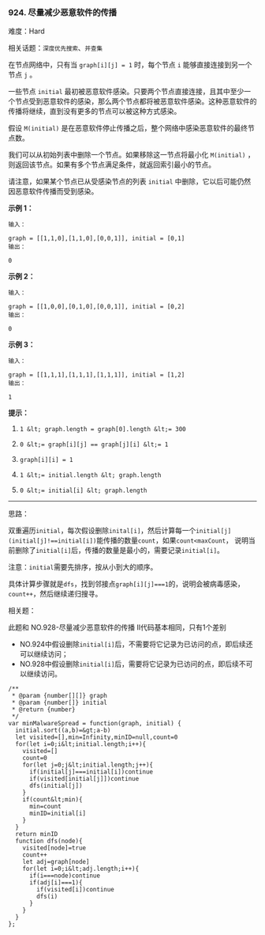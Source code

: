 ### 924. 尽量减少恶意软件的传播

难度：Hard

相关话题：`深度优先搜索`、`并查集`

在节点网络中，只有当  `graph[i][j] = 1` 时，每个节点 `i` 能够直接连接到另一个节点  `j` 。



一些节点 `initial` 最初被恶意软件感染。只要两个节点直接连接，且其中至少一个节点受到恶意软件的感染，那么两个节点都将被恶意软件感染。这种恶意软件的传播将继续，直到没有更多的节点可以被这种方式感染。



假设  `M(initial)`  是在恶意软件停止传播之后，整个网络中感染恶意软件的最终节点数。



我们可以从初始列表中删除一个节点。如果移除这一节点将最小化  `M(initial)` ，则返回该节点。如果有多个节点满足条件，就返回索引最小的节点。



请注意，如果某个节点已从受感染节点的列表  `initial`  中删除，它以后可能仍然因恶意软件传播而受到感染。













 **示例 1：** 





```
输入：

graph = [[1,1,0],[1,1,0],[0,0,1]], initial = [0,1]
输出：

0

```

 **示例 2：** 





```
输入：

graph = [[1,0,0],[0,1,0],[0,0,1]], initial = [0,2]
输出：

0

```

 **示例 3：** 





```
输入：

graph = [[1,1,1],[1,1,1],[1,1,1]], initial = [1,2]
输出：

1

```





 **提示：** 





1.  `1 &lt; graph.length = graph[0].length &lt;= 300` 

2.  `0 &lt;= graph[i][j] == graph[j][i] &lt;= 1` 

3.  `graph[i][i] = 1` 

4.  `1 &lt;= initial.length &lt; graph.length` 

5.  `0 &lt;= initial[i] &lt; graph.length` 






-----

思路：

双重遍历`initial`，每次假设删除`inital[i]`，然后计算每一个`initial[j](initial[j]!==initial[i])`能传播的数量`count`，如果`count<maxCount`，
说明当前删除了`initial[i]`后，传播的数量是最小的，需要记录`initial[i]`。

注意：`initial`需要先排序，按从小到大的顺序。

具体计算步骤就是`dfs`，找到邻接点`graph[i][j]===1`的，说明会被病毒感染，`count++`，然后继续递归搜寻。

相关题：

此题和 NO.928-尽量减少恶意软件的传播 II代码基本相同，只有1个差别

* NO.924中假设删除`initial[i]`后，不需要将它记录为已访问的点，即后续还可以继续访问；
* NO.928中假设删除`initial[i]`后，需要将它记录为已访问的点，即后续不可以继续访问。


```
/**
 * @param {number[][]} graph
 * @param {number[]} initial
 * @return {number}
 */
var minMalwareSpread = function(graph, initial) {
  initial.sort((a,b)=&gt;a-b)
  let visited=[],min=Infinity,minID=null,count=0
  for(let i=0;i&lt;initial.length;i++){
    visited=[]
    count=0
    for(let j=0;j&lt;initial.length;j++){
      if(initial[j]===initial[i])continue
      if(visited[initial[j]])continue
      dfs(initial[j])
    }
    if(count&lt;min){
      min=count
      minID=initial[i]
    }
  }
  return minID
  function dfs(node){
    visited[node]=true
    count++
    let adj=graph[node]
    for(let i=0;i&lt;adj.length;i++){
      if(i===node)continue
      if(adj[i]===1){
        if(visited[i])continue
        dfs(i)
      }
    }
  }
};



```
